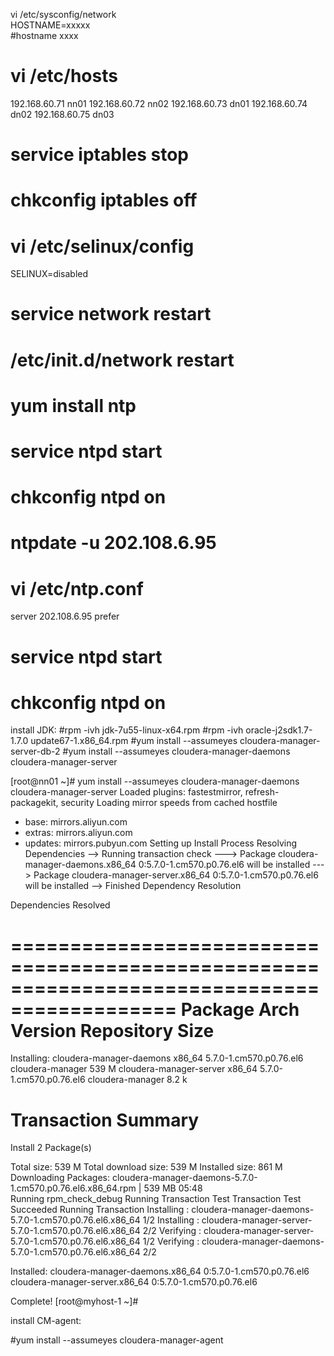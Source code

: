 
vi /etc/sysconfig/network<br>
HOSTNAME=xxxxx<br>
#hostname xxxx<br>

# vi /etc/hosts
192.168.60.71 nn01
192.168.60.72 nn02
192.168.60.73 dn01
192.168.60.74 dn02
192.168.60.75 dn03


# service iptables stop
# chkconfig iptables off 
# vi /etc/selinux/config 
   SELINUX=disabled
# service network restart
# /etc/init.d/network restart


# yum install ntp
# service ntpd start
# chkconfig ntpd on

# ntpdate -u 202.108.6.95
# vi /etc/ntp.conf
  server 202.108.6.95 prefer
# service ntpd start
# chkconfig ntpd on

install JDK:
#rpm -ivh jdk-7u55-linux-x64.rpm
#rpm -ivh oracle-j2sdk1.7-1.7.0 update67-1.x86_64.rpm
#yum install --assumeyes cloudera-manager-server-db-2
#yum install --assumeyes cloudera-manager-daemons cloudera-manager-server

[root@nn01 ~]# yum install --assumeyes cloudera-manager-daemons cloudera-manager-server
Loaded plugins: fastestmirror, refresh-packagekit, security
Loading mirror speeds from cached hostfile
* base: mirrors.aliyun.com
* extras: mirrors.aliyun.com
* updates: mirrors.pubyun.com
Setting up Install Process
Resolving Dependencies
--> Running transaction check
---> Package cloudera-manager-daemons.x86_64 0:5.7.0-1.cm570.p0.76.el6 will be installed
---> Package cloudera-manager-server.x86_64 0:5.7.0-1.cm570.p0.76.el6 will be installed
--> Finished Dependency Resolution

Dependencies Resolved

============================================================================================
Package                     Arch      Version                    Repository           Size
============================================================================================
Installing:
cloudera-manager-daemons    x86_64    5.7.0-1.cm570.p0.76.el6    cloudera-manager    539 M
cloudera-manager-server     x86_64    5.7.0-1.cm570.p0.76.el6    cloudera-manager    8.2 k

Transaction Summary
============================================================================================
Install       2 Package(s)

Total size: 539 M
Total download size: 539 M
Installed size: 861 M
Downloading Packages:
cloudera-manager-daemons-5.7.0-1.cm570.p0.76.el6.x86_64.rpm          | 539 MB     05:48    
Running rpm_check_debug
Running Transaction Test
Transaction Test Succeeded
Running Transaction
  Installing : cloudera-manager-daemons-5.7.0-1.cm570.p0.76.el6.x86_64                  1/2
  Installing : cloudera-manager-server-5.7.0-1.cm570.p0.76.el6.x86_64                   2/2
  Verifying  : cloudera-manager-server-5.7.0-1.cm570.p0.76.el6.x86_64                   1/2
  Verifying  : cloudera-manager-daemons-5.7.0-1.cm570.p0.76.el6.x86_64                  2/2

Installed:
  cloudera-manager-daemons.x86_64 0:5.7.0-1.cm570.p0.76.el6                                
  cloudera-manager-server.x86_64 0:5.7.0-1.cm570.p0.76.el6                                 

Complete!
[root@myhost-1 ~]# 

install CM-agent:

#yum install --assumeyes cloudera-manager-agent
